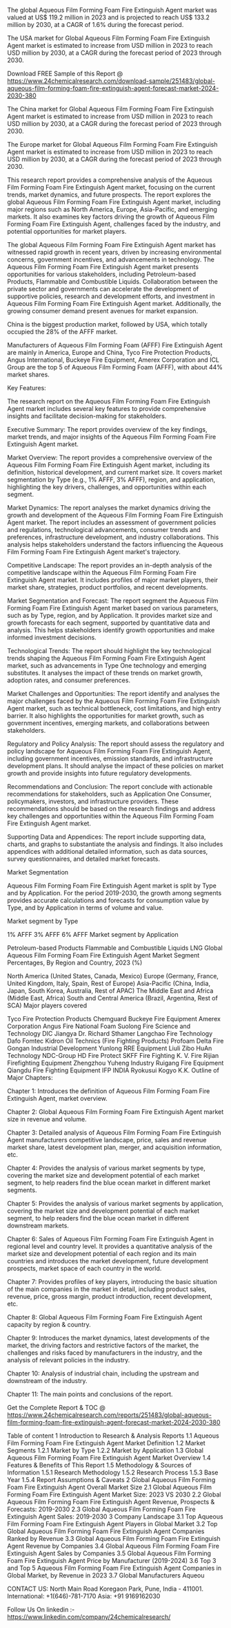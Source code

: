 The global Aqueous Film Forming Foam Fire Extinguish Agent market was valued at US$ 119.2 million in 2023 and is projected to reach US$ 133.2 million by 2030, at a CAGR of 1.6% during the forecast period.

The USA market for Global Aqueous Film Forming Foam Fire Extinguish Agent market is estimated to increase from USD million in 2023 to reach USD million by 2030, at a CAGR during the forecast period of 2023 through 2030.

Download FREE Sample of this Report @ https://www.24chemicalresearch.com/download-sample/251483/global-aqueous-film-forming-foam-fire-extinguish-agent-forecast-market-2024-2030-380

The China market for Global Aqueous Film Forming Foam Fire Extinguish Agent market is estimated to increase from USD million in 2023 to reach USD million by 2030, at a CAGR during the forecast period of 2023 through 2030.

The Europe market for Global Aqueous Film Forming Foam Fire Extinguish Agent market is estimated to increase from USD million in 2023 to reach USD million by 2030, at a CAGR during the forecast period of 2023 through 2030.

This research report provides a comprehensive analysis of the Aqueous Film Forming Foam Fire Extinguish Agent market, focusing on the current trends, market dynamics, and future prospects. The report explores the global Aqueous Film Forming Foam Fire Extinguish Agent market, including major regions such as North America, Europe, Asia-Pacific, and emerging markets. It also examines key factors driving the growth of Aqueous Film Forming Foam Fire Extinguish Agent, challenges faced by the industry, and potential opportunities for market players.

The global Aqueous Film Forming Foam Fire Extinguish Agent market has witnessed rapid growth in recent years, driven by increasing environmental concerns, government incentives, and advancements in technology. The Aqueous Film Forming Foam Fire Extinguish Agent market presents opportunities for various stakeholders, including Petroleum-based Products, Flammable and Combustible Liquids. Collaboration between the private sector and governments can accelerate the development of supportive policies, research and development efforts, and investment in Aqueous Film Forming Foam Fire Extinguish Agent market. Additionally, the growing consumer demand present avenues for market expansion.

China is the biggest production market, followed by USA, which totally occupied the 28% of the AFFF market.

Manufacturers of Aqueous Film Forming Foam (AFFF) Fire Extinguish Agent are mainly in America, Europe and China, Tyco Fire Protection Products, Angus International, Buckeye Fire Equipment, Amerex Corporation and ICL Group are the top 5 of Aqueous Film Forming Foam (AFFF), with about 44% market shares.

Key Features:

The research report on the Aqueous Film Forming Foam Fire Extinguish Agent market includes several key features to provide comprehensive insights and facilitate decision-making for stakeholders.

Executive Summary: The report provides overview of the key findings, market trends, and major insights of the Aqueous Film Forming Foam Fire Extinguish Agent market.

Market Overview: The report provides a comprehensive overview of the Aqueous Film Forming Foam Fire Extinguish Agent market, including its definition, historical development, and current market size. It covers market segmentation by Type (e.g., 1% AFFF, 3% AFFF), region, and application, highlighting the key drivers, challenges, and opportunities within each segment.

Market Dynamics: The report analyses the market dynamics driving the growth and development of the Aqueous Film Forming Foam Fire Extinguish Agent market. The report includes an assessment of government policies and regulations, technological advancements, consumer trends and preferences, infrastructure development, and industry collaborations. This analysis helps stakeholders understand the factors influencing the Aqueous Film Forming Foam Fire Extinguish Agent market's trajectory.

Competitive Landscape: The report provides an in-depth analysis of the competitive landscape within the Aqueous Film Forming Foam Fire Extinguish Agent market. It includes profiles of major market players, their market share, strategies, product portfolios, and recent developments.

Market Segmentation and Forecast: The report segment the Aqueous Film Forming Foam Fire Extinguish Agent market based on various parameters, such as by Type, region, and by Application. It provides market size and growth forecasts for each segment, supported by quantitative data and analysis. This helps stakeholders identify growth opportunities and make informed investment decisions.

Technological Trends: The report should highlight the key technological trends shaping the Aqueous Film Forming Foam Fire Extinguish Agent market, such as advancements in Type One technology and emerging substitutes. It analyses the impact of these trends on market growth, adoption rates, and consumer preferences.

Market Challenges and Opportunities: The report identify and analyses the major challenges faced by the Aqueous Film Forming Foam Fire Extinguish Agent market, such as technical bottleneck, cost limitations, and high entry barrier. It also highlights the opportunities for market growth, such as government incentives, emerging markets, and collaborations between stakeholders.

Regulatory and Policy Analysis: The report should assess the regulatory and policy landscape for Aqueous Film Forming Foam Fire Extinguish Agent, including government incentives, emission standards, and infrastructure development plans. It should analyse the impact of these policies on market growth and provide insights into future regulatory developments.

Recommendations and Conclusion: The report conclude with actionable recommendations for stakeholders, such as Application One Consumer, policymakers, investors, and infrastructure providers. These recommendations should be based on the research findings and address key challenges and opportunities within the Aqueous Film Forming Foam Fire Extinguish Agent market.

Supporting Data and Appendices: The report include supporting data, charts, and graphs to substantiate the analysis and findings. It also includes appendices with additional detailed information, such as data sources, survey questionnaires, and detailed market forecasts.

Market Segmentation

Aqueous Film Forming Foam Fire Extinguish Agent market is split by Type and by Application. For the period 2019-2030, the growth among segments provides accurate calculations and forecasts for consumption value by Type, and by Application in terms of volume and value.

Market segment by Type

1% AFFF
3% AFFF
6% AFFF
Market segment by Application

Petroleum-based Products
Flammable and Combustible Liquids
LNG
Global Aqueous Film Forming Foam Fire Extinguish Agent Market Segment Percentages, By Region and Country, 2023 (%)

North America (United States, Canada, Mexico)
Europe (Germany, France, United Kingdom, Italy, Spain, Rest of Europe)
Asia-Pacific (China, India, Japan, South Korea, Australia, Rest of APAC)
The Middle East and Africa (Middle East, Africa)
South and Central America (Brazil, Argentina, Rest of SCA)
Major players covered

Tyco Fire Protection Products
Chemguard
Buckeye Fire Equipment
Amerex Corporation
Angus Fire
National Foam
Suolong Fire Science and Technology
DIC
Jiangya
Dr. Richard Sthamer
Langchao Fire Technology
Dafo Fomtec
Kidron
Oil Technics (Fire Fighting Products)
Profoam
Delta Fire
Gongan Industrial Development
Yunlong RRE Equipment
Liuli
Zibo HuAn Technology
NDC-Group
HD Fire Protect
SKFF Fire Fighting
K. V. Fire
Rijian Firefighting Equipment
Zhengzhou Yuheng Industry
Ruigang Fire Equipment
Qiangdu Fire Fighting Equipment
IFP INDIA
Ryokusui Kogyo K.K.
Outline of Major Chapters:

Chapter 1: Introduces the definition of Aqueous Film Forming Foam Fire Extinguish Agent, market overview.

Chapter 2: Global Aqueous Film Forming Foam Fire Extinguish Agent market size in revenue and volume.

Chapter 3: Detailed analysis of Aqueous Film Forming Foam Fire Extinguish Agent manufacturers competitive landscape, price, sales and revenue market share, latest development plan, merger, and acquisition information, etc.

Chapter 4: Provides the analysis of various market segments by type, covering the market size and development potential of each market segment, to help readers find the blue ocean market in different market segments.

Chapter 5: Provides the analysis of various market segments by application, covering the market size and development potential of each market segment, to help readers find the blue ocean market in different downstream markets.

Chapter 6: Sales of Aqueous Film Forming Foam Fire Extinguish Agent in regional level and country level. It provides a quantitative analysis of the market size and development potential of each region and its main countries and introduces the market development, future development prospects, market space of each country in the world.

Chapter 7: Provides profiles of key players, introducing the basic situation of the main companies in the market in detail, including product sales, revenue, price, gross margin, product introduction, recent development, etc.

Chapter 8: Global Aqueous Film Forming Foam Fire Extinguish Agent capacity by region & country.

Chapter 9: Introduces the market dynamics, latest developments of the market, the driving factors and restrictive factors of the market, the challenges and risks faced by manufacturers in the industry, and the analysis of relevant policies in the industry.

Chapter 10: Analysis of industrial chain, including the upstream and downstream of the industry.

Chapter 11: The main points and conclusions of the report.

Get the Complete Report & TOC @ https://www.24chemicalresearch.com/reports/251483/global-aqueous-film-forming-foam-fire-extinguish-agent-forecast-market-2024-2030-380

Table of content
1 Introduction to Research & Analysis Reports
1.1 Aqueous Film Forming Foam Fire Extinguish Agent Market Definition
1.2 Market Segments
1.2.1 Market by Type
1.2.2 Market by Application
1.3 Global Aqueous Film Forming Foam Fire Extinguish Agent Market Overview
1.4 Features & Benefits of This Report
1.5 Methodology & Sources of Information
1.5.1 Research Methodology
1.5.2 Research Process
1.5.3 Base Year
1.5.4 Report Assumptions & Caveats
2 Global Aqueous Film Forming Foam Fire Extinguish Agent Overall Market Size
2.1 Global Aqueous Film Forming Foam Fire Extinguish Agent Market Size: 2023 VS 2030
2.2 Global Aqueous Film Forming Foam Fire Extinguish Agent Revenue, Prospects & Forecasts: 2019-2030
2.3 Global Aqueous Film Forming Foam Fire Extinguish Agent Sales: 2019-2030
3 Company Landscape
3.1 Top Aqueous Film Forming Foam Fire Extinguish Agent Players in Global Market
3.2 Top Global Aqueous Film Forming Foam Fire Extinguish Agent Companies Ranked by Revenue
3.3 Global Aqueous Film Forming Foam Fire Extinguish Agent Revenue by Companies
3.4 Global Aqueous Film Forming Foam Fire Extinguish Agent Sales by Companies
3.5 Global Aqueous Film Forming Foam Fire Extinguish Agent Price by Manufacturer (2019-2024)
3.6 Top 3 and Top 5 Aqueous Film Forming Foam Fire Extinguish Agent Companies in Global Market, by Revenue in 2023
3.7 Global Manufacturers Aqueou

CONTACT US:
North Main Road Koregaon Park, Pune, India - 411001.
International: +1(646)-781-7170
Asia: +91 9169162030

Follow Us On linkedin :- https://www.linkedin.com/company/24chemicalresearch/
